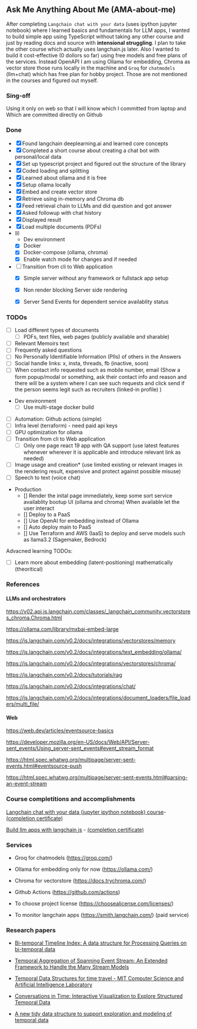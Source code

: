 ## Ask Me Anything About Me (AMA-about-me)

After completing `Langchain chat with your data` (uses ipython jupyter notebook) where I learned basics and fundamentals for LLM apps, I wanted to build simple app using TypeScript without taking any other course and just by reading docs and source with **intensional struggling**. I plan to take the other course which actually uses langchain.js later. Also I wanted to build it cost-effective (0 dollors so far) using free models and free plans of the services. Instead OpenAPI I am using Ollama for embedding, Chroma as vector store those runs locally in the machine and `Groq` for `chatmodels` (llm+chat) which has free plan for hobby project. Those are not mentioned in the courses and figured out myself.

### Sing-off

Using it only on web so that I will know which I committed from laptop and
Which are committed directly on Github

### Done

- [x] Found langchain deeplearning.ai and learned core concepts
- [x] Completed a short course about creating a chat bot with personal/local data
- [x] Set up typescript project and figured out the structure of the library
- [x] Coded loading and splitting
- [x] Learned about ollama and it is free
- [x] Setup ollama locally
- [x] Embed and create vector store
- [x] Retrieve using in-memory and Chroma db
- [x] Feed retrieval chain to LLMs and did question and got answer
- [x] Asked followup with chat history
- [x] Displayed result
- [x] Load multiple documents (PDFs)
- [x] - Dev environment
  - [x] Docker
  - [x] Docker-compose (ollama, chroma)
  - [x] Enable watch mode for changes and if needed
- [ ] Transition from cli to Web application
  - [x] Simple server without any framework or fullstack app setup
  - [x] Non render blocking Server side rendering
  - [x] Server Send Events for dependent service availablity status


### TODOs

- [ ] Load different types of documents
  - [ ] PDFs, text files, web pages (publicly available and sharable)
- [ ] Relevant Memoirs text
- [ ] Frequently asked questions
- [ ] No Personally Identifiable Information (PIIs) of others in the
      Answers
- [ ] Social handle links: x, insta, threads, fb (inactive, soon)
- [ ] When contact info requested such as mobile number, email (Show a form popup/modal or something, ask their contact info and reason and there will be a system where I can see such requests and click send if the person seems legit such as recruiters (linked-in profile) )

- Dev environment
  - [ ] Use multi-stage docker build
- [ ] Automation: Github actions (simple)
- [ ] Infra level (terraform) - need paid api keys
- [ ] GPU optimization for ollama
- [ ] Transition from cli to Web application
  - [ ] Only one page react 19 app with QA support (use latest features whenever wherever it is applicable and introduce relevant link as needed)
- [ ] Image usage and creation\* (use limited existing or relevant images in the rendering result, expensive and protect against possible misuse)
- [ ] Speech to text (voice chat)

- Production
  - [] Render the inital page immediately, 
       keep some sort service availablity bootup UI (ollama and chroma)
       When available let the user interact
  - [] Deploy to a PaaS
  - [] Use OpenAI for embedding instead of Ollama
  - [] Auto deploy main to PaaS
  - [] Use Terraform and AWS (IaaS) to deploy and serve models such as llama3.2 (Sagemaker, Bedrock)

Advacned learning TODOs:

- [ ] Learn more about embedding (latent-positioning) mathematically (theoritical)

### References

#### LLMs and orchestrators

https://v02.api.js.langchain.com/classes/_langchain_community.vectorstores_chroma.Chroma.html

https://ollama.com/library/mxbai-embed-large

https://js.langchain.com/v0.2/docs/integrations/vectorstores/memory

https://js.langchain.com/v0.2/docs/integrations/text_embedding/ollama/

https://js.langchain.com/v0.2/docs/integrations/vectorstores/chroma/

https://js.langchain.com/v0.2/docs/tutorials/rag

https://js.langchain.com/v0.2/docs/integrations/chat/

https://js.langchain.com/v0.2/docs/integrations/document_loaders/file_loaders/multi_file/

#### Web

https://web.dev/articles/eventsource-basics

https://developer.mozilla.org/en-US/docs/Web/API/Server-sent_events/Using_server-sent_events#event_stream_format

https://html.spec.whatwg.org/multipage/server-sent-events.html#eventsource-push

https://html.spec.whatwg.org/multipage/server-sent-events.html#parsing-an-event-stream

### Course completitions and accomplishments

[Langchain chat with your data (jupyter ipython notebook) course](https://learn.deeplearning.ai/courses/langchain-chat-with-your-data/lesson/1/introduction)- [(completion certificate)](https://learn.deeplearning.ai/accomplishments/f72f24f1-9ad2-4bc0-b8c2-33cbecb81ec2?usp=sharing)

[Build llm apps with langchain js](https://learn.deeplearning.ai/courses/build-llm-apps-with-langchain-js) - [(completion certificate)](https://learn.deeplearning.ai/accomplishments/14907d64-9ff2-4dc7-b5f7-ce42982f8551?usp=sharing)

### Services

- Groq for chatmodels (https://groq.com/)
- Ollama for embedding only for now (https://ollama.com/)
- Chroma for vectorstore (https://docs.trychroma.com/)
- Github Actions (https://github.com/actions)

- To choose project license (https://choosealicense.com/licenses/)
- To monitor langchain apps (https://smith.langchain.com/) (paid service)

### Research papers

- [Bi-temporal Timeline Index: A data structure for Processing Queries on bi-temporal data](https://www.researchgate.net/publication/282921787_Bi-temporal_Timeline_Index_A_data_structure_for_Processing_Queries_on_bi-temporal_data)

- [Temporal Aggregation of Spanning Event Stream: An Extended Framework to Handle the Many Stream Models](https://www.researchgate.net/publication/354241624_Temporal_Aggregation_of_Spanning_Event_Stream_An_Extended_Framework_to_Handle_the_Many_Stream_Models)
- [Temporal Data Structures for time travel - MIT Computer Science and Artificial Intelligence Laboratory](https://courses.csail.mit.edu/6.851/spring07/scribe/lec07.pdf)
- [Conversations in Time: Interactive Visualization to Explore Structured Temporal Data](https://rjournal.github.io/articles/RJ-2021-050/RJ-2021-050.pdf)
- [A new tidy data structure to support exploration and modeling of temporal data](https://arxiv.org/pdf/1901.10257v2)

